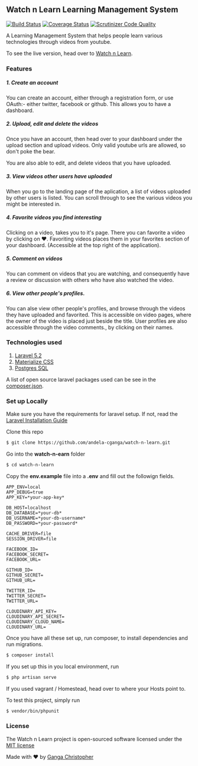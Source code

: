 ## **Watch n Learn** Learning Management System

[![Build Status](https://travis-ci.org/andela-cganga/watch-n-learn.svg?branch=staging)](https://travis-ci.org/andela-cganga/watch-n-learn)
[![Coverage Status](https://coveralls.io/repos/github/andela-cganga/watch-n-learn/badge.svg?branch=staging)](https://coveralls.io/github/andela-cganga/watch-n-learn?branch=staging)
[![Scrutinizer Code Quality](https://scrutinizer-ci.com/g/andela-cganga/watch-n-learn/badges/quality-score.png?b=staging)](https://scrutinizer-ci.com/g/andela-cganga/watch-n-learn/?branch=staging)

A Learning Management System that helps people learn various technologies through videos from youtube.

To see the live version, head over to [Watch n Learn](https://watch-n-learn-staging.herokuapp.com/).

### Features
##### 1. Create an account
You can create an account, either through a registration form, or use OAuth:- either twitter, facebook or github. This allows you to have a dashboard.

##### 2. Upload, edit and delete the videos
Once you have an account, then head over to your dashboard under the upload section and upload videos. Only valid youtube urls are allowed, so don't poke the bear.

You are also able to edit, and delete videos that you have uploaded.

##### 3. View videos other users have uploaded
When you go to the landing page of the aplication, a list of videos uploaded by other users is listed. You can scroll through to see the various videos you might be interested in.

##### 4. Favorite videos you find interesting
Clicking on a video, takes you to it's page. There you can favorite a video by clicking on :heart:. Favoriting videos places them in your favorites section of your dashboard. (Accessible at the top right of the application).

##### 5. Comment on videos
You can comment on videos that you are watching, and consequently have a review or discussion with others who have also watched the video.

##### 6. View other people's profiles.
You can alse view other people's profiles, and browse through the videos they have uploaded and favorited. This is accessible on video pages, where the owner of the video is placed just beside the title. User profiles are also accessible through the video comments., by clicking on their names.


### Technologies used
1. [Laravel 5.2](https://laravel.com/)
2. [Materialize CSS](http://materializecss.com/)
3. [Postgres SQL](http://www.postgresql.org/)

A list of open source laravel packages used can be see in the [composer.json](https://github.com/andela-cganga/watch-n-learn/blob/staging/composer.json).


### Set up Locally
Make sure you have the requirements for laravel setup. If not, read the [Laravel Installation Guide](https://laravel.com/docs/5.2)

Clone this repo
```bash
$ git clone https://github.com/andela-cganga/watch-n-learn.git
```
Go into the **watch-n-earn** folder
```bash
$ cd watch-n-learn
```
Copy the **env.example** file into a **.env** and fill out the followign fields.
```text
APP_ENV=local
APP_DEBUG=true
APP_KEY=*your-app-key*

DB_HOST=localhost
DB_DATABASE=*your-db*
DB_USERNAME=*your-db-username*
DB_PASSWORD=*your-password*

CACHE_DRIVER=file
SESSION_DRIVER=file

FACEBOOK_ID=
FACEBOOK_SECRET=
FACEBOOK_URL=

GITHUB_ID=
GITHUB_SECRET=
GITHUB_URL=

TWITTER_ID=
TWITTER_SECRET=
TWITTER_URL=

CLOUDINARY_API_KEY=
CLOUDINARY_API_SECRET=
CLOUDINARY_CLOUD_NAME=
CLOUDINARY_URL=

```

Once you have all these set up, run composer, to install dependencies and run migrations.
```bash
$ composer install
```

If you set up this in you local environment, run
```bash
$ php artisan serve
```

If you used vagrant / Homestead, head over to where your Hosts point to.

To test this project, simply run
```bash
$ vendor/bin/phpunit
```

### License

The Watch n Learn project is open-sourced software licensed under the [MIT license](http://opensource.org/licenses/MIT)


Made with :heart: by [Ganga Christopher](https://github.com/andela-cganga)